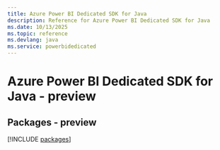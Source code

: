 ```yaml
---
title: Azure Power BI Dedicated SDK for Java
description: Reference for Azure Power BI Dedicated SDK for Java
ms.date: 10/13/2025
ms.topic: reference
ms.devlang: java
ms.service: powerbidedicated
---
```

# Azure Power BI Dedicated SDK for Java - preview
## Packages - preview
[!INCLUDE [packages](power-bi-dedicated-index.md)]